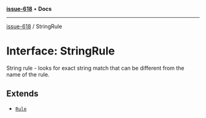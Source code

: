 [**issue-618**](../README.md) • **Docs**

***

[issue-618](../README.md) / StringRule

# Interface: StringRule

String rule - looks for exact string match that
can be different from the name of the rule.

## Extends

- [`Rule`](Rule.md)
